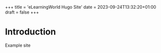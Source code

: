 +++
title = 'eLearningWorld Hugo Site'
date = 2023-09-24T13:32:20+01:00
draft = false
+++

# Introduction

Example site
